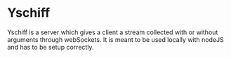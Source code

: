 Yschiff
=======

Yschiff is a server which gives a client a stream collected with or without arguments through webSockets. It is meant to be used locally with nodeJS and has to be setup correctly.

